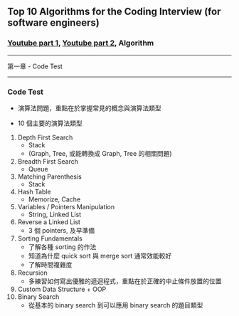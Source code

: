 ## Top 10 Algorithms for the Coding Interview (for software engineers)

### [Youtube part 1](https://www.youtube.com/watch?v=r1MXwyiGi_U), [Youtube part 2](https://www.youtube.com/watch?v=zHczhZn-z30), Algorithm

---

第一章 - Code Test

---

### Code Test

- 演算法問題，重點在於掌握常見的概念與演算法類型

- 10 個主要的演算法類型

1. Depth First Search
   - Stack
   - (Graph, Tree, 或能轉換成 Graph, Tree 的相關問題)
1. Breadth First Search
   - Queue
1. Matching Parenthesis
   - Stack
1. Hash Table
   - Memorize, Cache
1. Variables / Pointers Manipulation
   - String, Linked List
1. Reverse a Linked List
   - 3 個 pointers, 及早準備
1. Sorting Fundamentals
   - 了解各種 sorting 的作法
   - 知道為什麼 quick sort 與 merge sort 通常效能較好
   - 了解時間複雜度
1. Recursion
   - 多練習如何寫出優雅的遞迴程式，重點在於正確的中止條件放置的位置
1. Custom Data Structure + OOP
1. Binary Search
   - 從基本的 binary search 到可以應用 binary search 的題目類型
